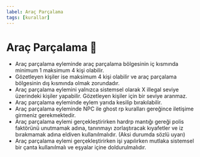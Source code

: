 ```yaml
---
label: Araç Parçalama
tags: [kurallar]
---
```


# Araç Parçalama :wrench:

- Araç parçalama eyleminde araç parçalama bölgesinin iç kısmında minimum 1 maksimum 4 kişi olabilir. 
- Gözetleyen kişiler ise maksimum 4 kişi olabilir ve araç parçalama bölgesinin dış kısmında olmak zorundadır.
- Araç parçalama eylemini yalnızca sistemsel olarak X illegal seviye üzerindeki kişiler yapabilir. Gözetleyen kişiler için bir seviye aranmaz.
- Araç parçalama eyleminde eylem yarıda kesilip bırakılabilir.
- Araç parçalama eyleminde NPC ile ghost rp kuralları gereğince iletişime girmeniz gerekmektedir.
- Araç parçalama eylemi gerçekleştirirken hardrp mantığı gereği polis faktörünü unutmamak adına, tanınmayı zorlaştıracak kıyafetler ve iz bırakmamak adına eldiven kullanılmalıdır. (Aksi durumda sözlü uyarı)
- Araç parçalama eylemi gerçekleştirirken işi yapılırken mutlaka sistemsel bir çanta kullanılmalı ve eşyalar içine doldurulmalıdır.


